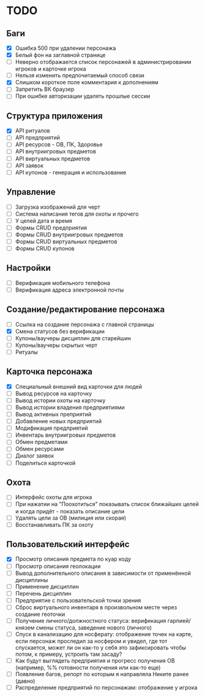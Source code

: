 # TODO

## Баги

- [x] Ошибка 500 при удалении персонажа
- [x] Белый фон на заглавной странице
- [ ] Неверно отображается список персонажей в администрировании игроков и карточке игрока
- [ ] Нельзя изменить предпочитаемый способ связи
- [x] Слишком короткое поле комментария к дополнениям
- [ ] Запретить ВК браузер
- [ ] При ошибке авторизации удалять прошлые сессии

## Структура приложения

- [x] API ритуалов
- [ ] API предприятий
- [ ] API ресурсов - ОВ, ПК, Здоровье
- [ ] API внутриигровых предметов
- [ ] API виртуальных предметов
- [ ] API заявок
- [ ] API купонов - генерация и использование

## Управление

- [ ] Загрузка изображений для черт
- [ ] Система написания тегов для охоты и прочего
- [ ] У целей дата и время
- [ ] Формы CRUD предприятия
- [ ] Формы CRUD внутриигровых предметов
- [ ] Формы CRUD виртуальных предметов
- [ ] Формы CRUD купонов

## Настройки

- [ ] Верификация мобильного телефона
- [ ] Верификация адреса электронной почты

## Создание/редактирование персонажа

- [ ] Ссылка на создание персонажа с главной страницы
- [x] Смена статусов без верификации
- [ ] Купоны/ваучеры дисциплин для старейшин
- [ ] Купоны/ваучеры скрытых черт
- [ ] Ритуалы

## Карточка персонажа

- [x] Специальный внешний вид карточки для людей
- [ ] Вывод ресурсов на карточку
- [ ] Вывод истории охоты на карточку
- [ ] Вывод истории владения предприятиями
- [ ] Вывод активных преприятий
- [ ] Добавление новых предприятий
- [ ] Модификация предприятий
- [ ] Инвентарь внутриигровых предметов
- [ ] Обмен предметами
- [ ] Обмен ресурсами
- [ ] Диалог заявок
- [ ] Поделиться карточкой

## Охота

- [ ] Интерфейс охоты для игрока
- [ ] При нажатии на "Поохотиться" показывать список ближайших целей и когда придёт - показать описание цели
- [ ] Удалять цели за ОВ (милиция или скорая)
- [ ] Восстанавливать ПК за охоту

## Пользовательский интерфейс

- [x] Просмотр описания предмета по куар коду
- [ ] Просмотр описания геолокации
- [ ] Вывод дополнительного описания в зависимости от применённой дисциплины
- [ ] Применение дисциплин
- [ ] Перечень дисциплин
- [ ] Предприятие с пользовательской точки зрения
- [ ] Сброс виртуального инвентаря в произвольном месте через создание геоточки
- [ ] Получение личного/должностного статуса: верификация гарпией/князем смены статуса, заведение нового (личного)
- [ ] Спуск в канализацию для носферату: отображение точек на карте, если персонаж проследил за носфером и увидел, где тот спускается, может ли он как-то у себя это зафиксировать чтобы потом, к примеру, устроить там засаду?
- [ ] Как будут выглядеть предприятия и прогресс получения ОВ (например, %% готовности получения или как-то еще)
- [ ] Появление багов, репорт по которым я направляла Никите ранее (давно)
- [ ] Распределение предприятий по персонажам: отображение у игрока
